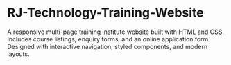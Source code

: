 # RJ-Technology-Training-Website
A responsive multi-page training institute website built with HTML and CSS. Includes course listings, enquiry forms, and an online application form. Designed with interactive navigation, styled components, and modern layouts.
